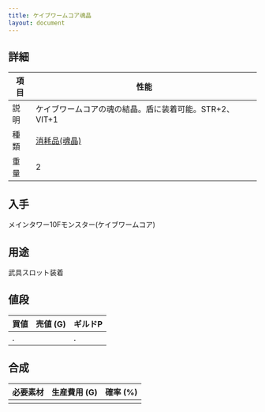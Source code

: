 ```yaml
---
title: ケイブワームコア魂晶
layout: document
---
```

## 詳細

|項目|性能|
|---|---|
|説明|ケイブワームコアの魂の結晶。盾に装着可能。STR+2、VIT+1|
|種類|[消耗品(魂晶)](消耗品(魂晶))|
|重量|2|

## 入手

メインタワー10Fモンスター(ケイブワームコア)

## 用途

武具スロット装着

## 値段

|買値|売値 (G)|ギルドP|
|---|---|---|
|.||.|

## 合成

|必要素材|生産費用 (G)|確率 (%)|
|---|---|---|
||||
